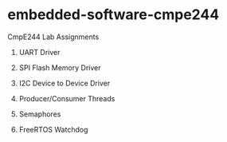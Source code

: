 # embedded-software-cmpe244
CmpE244 Lab Assignments

1. UART Driver

2. SPI Flash Memory Driver

3. I2C Device to Device Driver

4. Producer/Consumer Threads

5. Semaphores

6. FreeRTOS Watchdog
